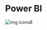# Power BI
![img icons8](https://github.com/user-attachments/assets/685b99b0-d185-4456-aaa1-cdf5590a9743)
